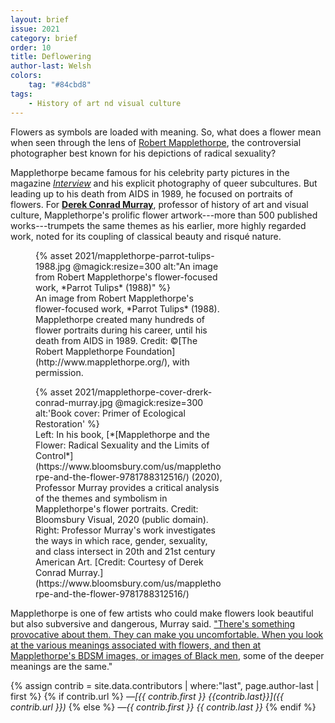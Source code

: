 ```yaml
---
layout: brief
issue: 2021
category: brief
order: 10
title: Deflowering
author-last: Welsh
colors:
    tag: "#84cbd8"
tags:
    - History of art nd visual culture
---
```

Flowers as symbols are loaded with meaning. So, what does a flower mean
when seen through the lens of [Robert
Mapplethorpe](http://www.mapplethorpe.org/biography/), the controversial
photographer best known for his depictions of radical
sexuality?

Mapplethorpe became famous for his celebrity party pictures in the
magazine [*Interview*](https://www.interviewmagazine.com/) and his
explicit photography of queer subcultures. But leading up to his death
from AIDS in 1989, he focused on portraits of flowers. For [**Derek
Conrad Murray**](https://havc.ucsc.edu/faculty/derek-murray),
professor of history of art and visual culture, Mapplethorpe's prolific
flower artwork---more than 500 published works---trumpets the same
themes as his earlier, more highly regarded work, noted for its coupling
of classical beauty and risqué nature.
<figure style="width:300px">
  {% asset 2021/mapplethorpe-parrot-tulips-1988.jpg @magick:resize=300 alt:"An image from Robert Mapplethorpe's flower-focused work, *Parrot Tulips*
(1988)" %}<figcaption markdown="span">An image from Robert Mapplethorpe's flower-focused work, *Parrot Tulips*
(1988). Mapplethorpe created many hundreds of flower portraits during
his career, until his death from AIDS in 1989. Credit: ©[The Robert
Mapplethorpe Foundation](http://www.mapplethorpe.org/), with permission.</figcaption>
</figure>
<figure style="width:300px">
  {% asset 2021/mapplethorpe-cover-drerk-conrad-murray.jpg @magick:resize=300 alt:'Book cover: Primer of Ecological Restoration' %}<figcaption markdown="span">Left: In his book, [*[Mapplethorpe and the Flower: Radical Sexuality and
the Limits of
Control*](https://www.bloomsbury.com/us/mapplethorpe-and-the-flower-9781788312516/)
(2020), Professor Murray provides a critical analysis of the themes and
symbolism in Mapplethorpe's flower portraits. Credit: Bloomsbury Visual,
2020 (public domain). Right: Professor Murray's work investigates the
ways in which race, gender, sexuality, and class intersect in 20th and
21st century American Art. [Credit: Courtesy of Derek Conrad
Murray.](https://www.bloomsbury.com/us/mapplethorpe-and-the-flower-9781788312516/)</figcaption>
</figure>

Mapplethorpe is one of few artists who could make flowers look beautiful
but also subversive and dangerous, Murray said. ["There\'s something
provocative about them. They can make you uncomfortable.
W](https://havc.ucsc.edu/faculty/derek-murray)[hen you look at the
various meanings associated with flowers, and then at Mapplethorpe's
BDSM images, or images of Black
men,](https://www.bloomsbury.com/us/mapplethorpe-and-the-flower-9781788312516/)
some of the deeper meanings are the same."

{% assign contrib = site.data.contributors | where:"last", page.author-last | first %}
{% if contrib.url %}
*&mdash;[{{ contrib.first }} {{contrib.last}}]({{ contrib.url }})*
{% else %}
*&mdash;{{ contrib.first }} {{ contrib.last }}*
{% endif %}
